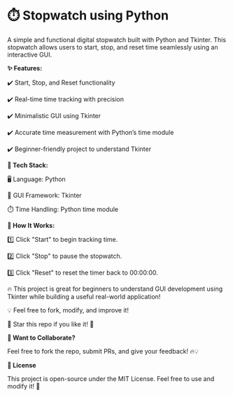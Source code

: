 # ⏱️ Stopwatch using Python

A simple and functional digital stopwatch built with Python and Tkinter. This stopwatch allows users to start, stop, and reset time seamlessly using an interactive GUI.

**✨ Features:**

✔️ Start, Stop, and Reset functionality

✔️ Real-time time tracking with precision

✔️ Minimalistic GUI using Tkinter

✔️ Accurate time measurement with Python’s time module

✔️ Beginner-friendly project to understand Tkinter

**🔧 Tech Stack:**

🖥️ Language: Python

🎨 GUI Framework: Tkinter

⏱️ Time Handling: Python time module

**📌 How It Works:**

1️⃣ Click "Start" to begin tracking time.

2️⃣ Click "Stop" to pause the stopwatch.

3️⃣ Click "Reset" to reset the timer back to 00:00:00.

🔥 This project is great for beginners to understand GUI development using Tkinter while building a useful real-world application!

💡 Feel free to fork, modify, and improve it!

🚀 Star this repo if you like it! 🌟

**💬 Want to Collaborate?**

Feel free to fork the repo, submit PRs, and give your feedback! 🔥💡

**📜 License**

This project is open-source under the MIT License. Feel free to use and
modify it! 🚀
